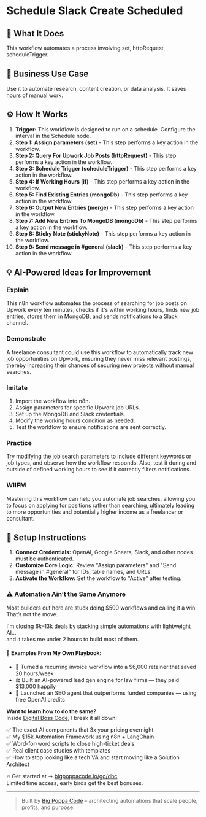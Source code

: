 # Schedule Slack Create Scheduled

## 🚀 What It Does
This workflow automates a process involving set, httpRequest, scheduleTrigger.

## 💼 Business Use Case
Use it to automate research, content creation, or data analysis. It saves hours of manual work.

## ⚙️ How It Works
1.  **Trigger:** This workflow is designed to run on a schedule. Configure the interval in the Schedule node.
2. **Step 1: Assign parameters (set)** - This step performs a key action in the workflow.
3. **Step 2: Query For Upwork Job Posts (httpRequest)** - This step performs a key action in the workflow.
4. **Step 3: Schedule Trigger (scheduleTrigger)** - This step performs a key action in the workflow.
5. **Step 4: If Working Hours (if)** - This step performs a key action in the workflow.
6. **Step 5: Find Existing Entries (mongoDb)** - This step performs a key action in the workflow.
7. **Step 6: Output New Entries (merge)** - This step performs a key action in the workflow.
8. **Step 7: Add New Entries To MongoDB (mongoDb)** - This step performs a key action in the workflow.
9. **Step 8: Sticky Note (stickyNote)** - This step performs a key action in the workflow.
10. **Step 9: Send message in #general (slack)** - This step performs a key action in the workflow.

## 💡 AI-Powered Ideas for Improvement
### Explain
This n8n workflow automates the process of searching for job posts on Upwork every ten minutes, checks if it's within working hours, finds new job entries, stores them in MongoDB, and sends notifications to a Slack channel.

### Demonstrate
A freelance consultant could use this workflow to automatically track new job opportunities on Upwork, ensuring they never miss relevant postings, thereby increasing their chances of securing new projects without manual searches.

### Imitate
1. Import the workflow into n8n.
2. Assign parameters for specific Upwork job URLs.
3. Set up the MongoDB and Slack credentials.
4. Modify the working hours condition as needed.
5. Test the workflow to ensure notifications are sent correctly.

### Practice
Try modifying the job search parameters to include different keywords or job types, and observe how the workflow responds. Also, test it during and outside of defined working hours to see if it correctly filters notifications.

### WIIFM
Mastering this workflow can help you automate job searches, allowing you to focus on applying for positions rather than searching, ultimately leading to more opportunities and potentially higher income as a freelancer or consultant.

## 🔧 Setup Instructions
1. **Connect Credentials:** OpenAI, Google Sheets, Slack, and other nodes must be authenticated.
2. **Customize Core Logic:** Review "Assign parameters" and "Send message in #general" for IDs, table names, and URLs.
3. **Activate the Workflow:** Set the workflow to "Active" after testing.

### ⚠️ Automation Ain’t the Same Anymore

Most builders out here are stuck doing $500 workflows and calling it a win.  
That’s not the move.  

I'm closing $6k–$13k deals by stacking simple automations with lightweight AI...  
and it takes me under 2 hours to build most of them.

#### 🧠 Examples From My Own Playbook:
- 🔁 Turned a recurring invoice workflow into a $6,000 retainer that saved 20 hours/week  
- ⚖️ Built an AI-powered lead gen engine for law firms — they paid $13,000 happily  
- 🚀 Launched an SEO agent that outperforms funded companies — using free OpenAI credits  

**Want to learn how to do the same?**  
Inside [Digital Boss Code](https://bigpoppacode.io/go/dbc), I break it all down:

✅ The exact AI components that 3x your pricing overnight  
✅ My $15k Automation Framework using n8n + LangChain  
✅ Word-for-word scripts to close high-ticket deals  
✅ Real client case studies with templates  
✅ How to stop looking like a tech VA and start moving like a Solution Architect  

🔥 Get started at → [bigpoppacode.io/go/dbc](https://bigpoppacode.io/go/dbc)  
Limited time access, early birds get the best bonuses.

---
> Built by [Big Poppa Code](https://bigpoppacode.io) – architecting automations that scale people, profits, and purpose.
